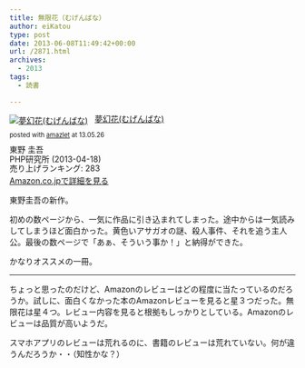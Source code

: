 ```yaml
---
title: 無限花（むげんばな）
author: eiKatou
type: post
date: 2013-06-08T11:49:42+00:00
url: /2871.html
archives:
  - 2013
tags:
  - 読書

---
```

<div class="amazlet-box" style="margin-bottom:0px;">
  <div class="amazlet-image" style="float:left;margin:0px 12px 1px 0px;">
    <a href="http://www.amazon.co.jp/exec/obidos/ASIN/456981154X/eikatou-22/ref=nosim/" name="amazletlink" target="_blank"><img src="http://ecx.images-amazon.com/images/I/51vqSdyW3oL._SL160_.jpg" alt="夢幻花(むげんばな)" style="border: none;" /></a>
  </div>
  
  <div class="amazlet-info" style="line-height:120%; margin-bottom: 10px">
    <div class="amazlet-name" style="margin-bottom:10px;line-height:120%">
      <a href="http://www.amazon.co.jp/exec/obidos/ASIN/456981154X/eikatou-22/ref=nosim/" name="amazletlink" target="_blank">夢幻花(むげんばな)</a></p> 
      <div class="amazlet-powered-date" style="font-size:80%;margin-top:5px;line-height:120%">
        posted with <a href="http://www.amazlet.com/" title="amazlet" target="_blank">amazlet</a> at 13.05.26
      </div>
    </div>
    <div class="amazlet-detail">
      東野 圭吾 <br />PHP研究所 (2013-04-18)<br />売り上げランキング: 283
    </div>
    <div class="amazlet-sub-info" style="float: left;">
      <div class="amazlet-link" style="margin-top: 5px">
        <a href="http://www.amazon.co.jp/exec/obidos/ASIN/456981154X/eikatou-22/ref=nosim/" name="amazletlink" target="_blank">Amazon.co.jpで詳細を見る</a>
      </div>
    </div>
  </div>
  <div class="amazlet-footer" style="clear: left">
  </div>
</div>

東野圭吾の新作。

初めの数ページから、一気に作品に引き込まれてしまった。途中からは一気読みしてしまうほど面白かった。黄色いアサガオの謎、殺人事件、それを追う主人公。最後の数ページで「あぁ、そういう事か！」と納得ができた。

かなりオススメの一冊。

* * *

ちょっと思ったのだけど、Amazonのレビューはどの程度に当たっているのだろうか。試しに、面白くなかった本のAmazonレビューを見ると星３つだった。無限花は星４つ。レビュー内容を見ると根拠もしっかりとしている。Amazonのレビューは品質が高いようだ。

スマホアプリのレビューは荒れるのに、書籍のレビューは荒れていない。何が違うんだろうか・・（知性かな？）
